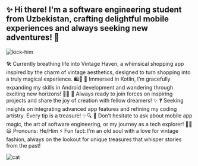 ## ✨ Hi there! I'm a software engineering student from Uzbekistan, crafting delightful mobile experiences and always seeking new adventures! 🚀
![kick-him](https://github.com/user-attachments/assets/6c62d086-e5b4-419a-9116-5363848dd7cb)

🛠️ Currently breathing life into Vintage Haven, a whimsical shopping app inspired by the charm of vintage aesthetics, designed to turn shopping into a truly magical experience. 🛍️💖
🌿 Immersed in Kotlin, I’m gracefully expanding my skills in Android development and wandering through exciting new horizons! 📱🌱
🤝 Always ready to join forces on inspiring projects and share the joy of creation with fellow dreamers! ✨
❓ Seeking insights on integrating advanced app features and refining my coding artistry. Every tip is a treasure! ✨🔍
💭 Don’t hesitate to ask about mobile app magic, the art of software engineering, or my journey as a tech explorer! 🌸🤗
😃 Pronouns: He/Him 
⚡ Fun fact: I'm an old soul with a love for vintage fashion, always on the lookout for unique treasures that whisper stories from the past! 
  
![cat](https://github.com/user-attachments/assets/1a4343cd-abbc-487d-a6f4-c4cbd235a14a)
